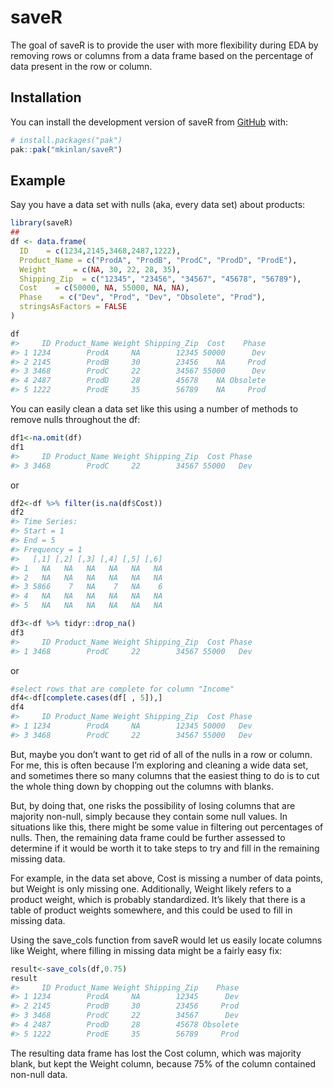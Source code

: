 
<!-- README.md is generated from README.Rmd. Please edit that file -->

# saveR

<!-- badges: start -->
<!-- badges: end -->

The goal of saveR is to provide the user with more flexibility during
EDA by removing rows or columns from a data frame based on the
percentage of data present in the row or column.

## Installation

You can install the development version of saveR from
[GitHub](https://github.com/) with:

``` r
# install.packages("pak")
pak::pak("mkinlan/saveR")
```

## Example

Say you have a data set with nulls (aka, every data set) about products:

``` r
library(saveR)
## 
df <- data.frame(
  ID    = c(1234,2145,3468,2487,1222),
  Product_Name = c("ProdA", "ProdB", "ProdC", "ProdD", "ProdE"),
  Weight      = c(NA, 30, 22, 28, 35),
  Shipping_Zip  = c("12345", "23456", "34567", "45678", "56789"),
  Cost    = c(50000, NA, 55000, NA, NA),
  Phase    = c("Dev", "Prod", "Dev", "Obsolete", "Prod"),
  stringsAsFactors = FALSE  
)

df
#>     ID Product_Name Weight Shipping_Zip  Cost    Phase
#> 1 1234        ProdA     NA        12345 50000      Dev
#> 2 2145        ProdB     30        23456    NA     Prod
#> 3 3468        ProdC     22        34567 55000      Dev
#> 4 2487        ProdD     28        45678    NA Obsolete
#> 5 1222        ProdE     35        56789    NA     Prod
```

You can easily clean a data set like this using a number of methods to
remove nulls throughout the df:

``` r
df1<-na.omit(df)
df1
#>     ID Product_Name Weight Shipping_Zip  Cost Phase
#> 3 3468        ProdC     22        34567 55000   Dev
```

or

``` r
df2<-df %>% filter(is.na(df$Cost))
df2
#> Time Series:
#> Start = 1 
#> End = 5 
#> Frequency = 1 
#>   [,1] [,2] [,3] [,4] [,5] [,6]
#> 1   NA   NA   NA   NA   NA   NA
#> 2   NA   NA   NA   NA   NA   NA
#> 3 5866    7   NA    7   NA    6
#> 4   NA   NA   NA   NA   NA   NA
#> 5   NA   NA   NA   NA   NA   NA
```

``` r
df3<-df %>% tidyr::drop_na()
df3
#>     ID Product_Name Weight Shipping_Zip  Cost Phase
#> 1 3468        ProdC     22        34567 55000   Dev
```

or

``` r
#select rows that are complete for column "Income"
df4<-df[complete.cases(df[ , 5]),]
df4
#>     ID Product_Name Weight Shipping_Zip  Cost Phase
#> 1 1234        ProdA     NA        12345 50000   Dev
#> 3 3468        ProdC     22        34567 55000   Dev
```

But, maybe you don’t want to get rid of all of the nulls in a row or
column. For me, this is often because I’m exploring and cleaning a wide
data set, and sometimes there so many columns that the easiest thing to
do is to cut the whole thing down by chopping out the columns with
blanks.

But, by doing that, one risks the possibility of losing columns that are
majority non-null, simply because they contain some null values. In
situations like this, there might be some value in filtering out
percentages of nulls. Then, the remaining data frame could be further
assessed to determine if it would be worth it to take steps to try and
fill in the remaining missing data.

For example, in the data set above, Cost is missing a number of data
points, but Weight is only missing one. Additionally, Weight likely
refers to a product weight, which is probably standardized. It’s likely
that there is a table of product weights somewhere, and this could be
used to fill in missing data.

Using the save_cols function from saveR would let us easily locate
columns like Weight, where filling in missing data might be a fairly
easy fix:

``` r
result<-save_cols(df,0.75)
result
#>     ID Product_Name Weight Shipping_Zip    Phase
#> 1 1234        ProdA     NA        12345      Dev
#> 2 2145        ProdB     30        23456     Prod
#> 3 3468        ProdC     22        34567      Dev
#> 4 2487        ProdD     28        45678 Obsolete
#> 5 1222        ProdE     35        56789     Prod
```

The resulting data frame has lost the Cost column, which was majority
blank, but kept the Weight column, because 75% of the column contained
non-null data.
